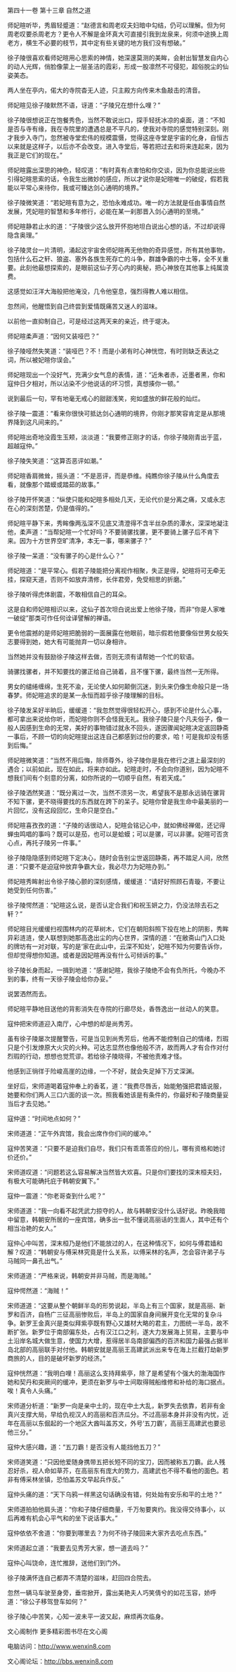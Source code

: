 第四十一卷 第十三章 自然之道

师妃暄听毕，秀眉轻蹙道：“赵德言和周老叹夫妇暗中勾结，仍可以理解。但为何周老叹要杀周老方？更令人不解是金环真大可直接引我到龙泉来，何须中途换上周老方，横生不必要的枝节，其中定有些关键的地方我们没有想破。”

徐子陵很喜欢看师妃暄用心思索的神情，她深邃莫测的美眸，会射出智慧发自内心的动人光辉，俏脸像蒙上一层圣洁的霞彩，形成一股凛然不可侵犯，超俗脱尘的仙姿美态。

两人坐在亭内，偌大的寺院杳无人迹，只主殿方向传来木鱼敲击的清音。

师妃暄见徐子陵默然不语，讶道：“子陵兄在想什么哩？”

徐子陵很想说正在饱餐秀色，当然不敢说出口，探手轻抚冰凉的桌面，道：“不知是否与寺有缘，我在寺院里的遭遇总是不平凡的，使我对寺院的感觉特别深刻。刚才我步入寺门，忽然被寺堂宏伟的规模震慑，觉得这座寺堂是宇宙的化身，自恒古以来就是这样子，以后亦不会改变。进入寺堂后，等若把过去和将来连起来，因为我正是它们的现在。”

师妃暄露出深思的神色，轻叹道：“有时真有点害怕和你交谈，因为你总能说出些引得妃暄思索的话，令我生出微妙的感应，所以才说你是妃暄唯一的破绽，假若我能以平常心来待你，我或可臻达剑心通明的境界。”

徐子陵微笑道：“若妃暄有意为之，恐怕永难成功。唯一的方法就是任由事情自然发展，凭妃暄的智慧和多年修行，必能在某一刹那晋入剑心通明的至境。”

师妃暄静若止水的道：“子陵很少这么放开怀抱地坦白说出心想的话，不过却说得隐含奥理。”

徐子陵灵台一片清明，涌起这宇宙舍师妃暄再无他物的奇异感觉，所有其他事物，包括什么石之轩、狼盗、塞外各族生死存亡的斗争，群雄争霸的中土等，全不关重要。此刻他最想探索的，是眼前这仙子芳心内的奥秘，把心神放在其他事上纯属浪费。

这感觉如汪洋大海般把他淹没，几令他窒息，强烈得教人难以相信。

忽然间，他醒悟到自己终尝到爱情既痛苦又迷人的滋味。

以前他一直抑制自己，可是经过这两天来的亲近，终于堤决。

师妃暄柔声道：“因何又装哑巴？”

徐子陵哑然失笑道：“装哑巴？不！而是小弟有时心神恍惚，有时则缺乏表达之词，所以被妃暄你误会。”

师妃暄现出一个没好气，充满少女气息的表情，道：“近朱者赤，近墨者黑，你和寇仲日夕相对，所以沾染不少他说话的坏习惯，真想揍你一顿。”

说到最后一句，罕有地毫无戒心的甜甜浅笑，宛如盛放的鲜花般的灿烂。

徐子陵一震道：“看来你很快可抵达剑心通明的境界，你刚才那笑容肯定是从那境界降到这凡间来的。”

师妃暄出奇地没霞生玉颊，淡淡道：“我要修正刚才的话，你徐子陵刚青出于蓝，超越寇仲。”

徐子陵失笑道：“这算否恶评如潮。”

师妃暄香肩微耸，摇头道：“不是恶评，而是恭维。纯瞧你徐子陵从什么角度去看，就像那个踏蟆或踏茹的故事。”

徐子陵开怀笑道：“纵使只能和妃暄多相处几天，无论代价是分离之痛，又或永志在心的深刻苦楚，仍是值得的。”

师妃暄平静下来，秀眸像两泓深不见底又清澄得不含半丝杂质的潭水，深深地凝注他，柔声道：“当帮妃暄一个忙好吗？不要骑骡找骡，更不要骑上骡子后不肯下来。因为十方世界空旷清净，本无一事，哪来骡子？”

徐子陵一呆道：“没有骡子的心是什么心？”

师妃暄道：“是平常心。假若子陵能把分离视作相聚，失正是得，妃暄将可无牵无挂，探窥天道，否则不如放弃清修，长伴君旁，免受相思的折磨。”

徐子陵听得虎体剧震，不敢相信自己的耳朵。

这是自和师妃暄相识以来，这仙子首次坦白说出爱上他徐子陵，而非“你是人家唯一破绽”那类可作任何诠译譬解的禅语。

更令他震撼的是师妃暄把脆弱的一面展露在他眼前，暗示假若他要像俗世男女般矢志要得到她，她大有可能抛弃一切以身相许。

当然她并没有鼓励徐子陵这样去做，否则无须有请帮她一个忙的软语。

骑骡找骡者，并不知要找的骡正给自己骑着，且不懂下骡，最终当然一无所得。

男女的缱绻缠绵，生死不渝，无论使人如何颠倒沉迷，到头来仍像生命般只是一场春梦。师妃暄追求的是某一永恒而超乎徐子陵理解的目标。

徐子陵发呆好半晌后，缓缓道：“我忽然觉得很轻松开心，感到不论是什么心事，都可拿出来说给你听，而妃暄你则不会怪我无礼。我徐子陵只是个凡夫俗子，像一般人因感到生命的无常，美好的事物错过就永不回头，遂因骤闻妃暄决定返回静斋一事后，不顾一切的向妃暄提出这连自己都感到过份的要求，哈！可是我却没有感到后悔。”

师妃暄微笑道：“当然不用后悔，除师尊外，徐子陵你是我在修行之道上最深刻的遇合；以前如此，现在如此，将来亦如此。妃暄走时，不会向你道别，因为妃暄不想我们间有个刻意的分离，如你所说的一切顺乎自然，有若天成。”

徐子陵洒然笑道：“既分离过一次，当然不须另一次，希望我不是那永远骑在骡背不知下骡，更不晓得要找的东西就在跨下的呆子。妃暄你曾是我生命中最美丽的一片回忆，没有这段回忆，生命只是空白。”

师妃暄喜孜孜的道：“子陵的话很动人，妃暄会铭记心中，就如佛经禅偈，还记得蝉虫鸣唱的事吗？既可以是茄，也可以是蛤蟆；可以是骡，可以非骡。妃暄可否贪心点，再托子陵另一件事。”

徐子陵隐隐感到师妃暄下定决心，随时会告别尘世返回静斋，再不踏足人间，欣然道：“只要不是迫寇仲放弃争霸大业，我必尽力为妃暄办到。”

师妃暄秀眸射出令徐子陵心颤的深刻感情，缓缓道：“请好好照顾石青璇，不要让她受到任何伤害。”

徐子陵愕然道：“妃暄这么说，是否认定合我们和祝玉妍之力，仍没法除去石之轩？”

师妃暄目光缓缓扫视围林内的花草树木，它们在朝阳斜照下投在地上的阴影，秀眸异彩涟涟，使人联想到她那高逸出尘的内心世界，深情的道：“在敝斋山门入口处的牌坊有一对对联，写的是‘家在此山中，云深不知处’，妃暄不知为何要告诉你，但却觉得想你知道。或者是因妃暄再没有什么可倾诉的事。”

徐子陵长身而起，一揖到地道：“感谢妃暄，我徐子陵绝不会有负所托，今晚办不到的事，终有一天徐子陵会给你办妥。”

说罢洒然而去。

师妃暄平静地目送他的背影消失在寺院的行廊尽处，香唇逸出一丝动人的笑意。

寇仲把宋师道迎入南厅，心中想的却是尚秀芳。

虽有徐子陵屡次提醒警告，可是当见到尚秀芳后，他再不能控制自己的情绪，烈瑕只是个引发燎原大火灾的火种。可达志显然也像他般不济，故而两人才有合作对付烈瑕的行动，想想也觉荒谬。若给徐子陵晓得，不被他责难才怪。

他感到正徜徉于险峻高崖的边缘，一个不好，就会失足掉下万丈深渊。

坐好后，宋师道喝着寇仲奉上的香茗，道：“我费尽唇舌，始能勉强把君嫱说服，她要和你们两人三口六面的谈一次。照我看她该是有条件的，你最好和子陵商量妥当后才去见她。”

寇仲道：“时间地点如何？”

宋师道道：“正午外宾馆，我会出席作你们间的缓冲。”

寇仲苦笑道：“只要不是迫我们自尽，我们只有乖乖答应的份儿，哪有资格和她讨价还价。”

宋师道叹道：“问题若这么容易解决当然皆大欢喜。只是你们要找的深末桓夫妇，有极大可能确托庇于韩朝安翼下。”

寇仲一震道：“你老哥查到什么呢？”

宋师道道：“我一向看不起凭武力掠夺的人，故与韩朝安没什么话好说。昨晚我暗中留意，韩朝安所居的一座宾馆，确多出一批不懂说高丽话的生面人，其中还有个相当冶艳的女人。”

寇仲心中叫苦，深末桓乃是他们不能放过的人，在这种情况下，如何与傅君嫱和解？叹道：“韩朝安与傅采林究竟是什么关系，以傅采林的名声，怎会容许弟子与马贼同一鼻孔出气。”

宋师道道：“严格来说，韩朝安并非马贼，而是海贼。”

寇仲愕然道：“海贼！”

宋师道道：“这要从整个朝鲜半岛的形势说起，半岛上有三个国家，就是高丽、新罗和百济，自杨广三征高丽惨败后，半岛上的国家自身间展开变化无常的复杂斗争。新罗王金真兴是类似拜紫亭既有野心又雄材大略的君主，力图统一半岛，故不断扩张。新罗位于南部偏东处，占有汉江口之利，遂大力发展海上贸易，主要与中土沿岸名城大做生意，使国力大增，惹得居半岛南部偏西的百济和国力最强占据半岛北部的高丽联手对付他。韩朝安就是高丽王高建武派出来专在海上拦截打劫新罗商旅的人，目的是破坏新罗的经济。”

寇仲恍然道：“我明白哩！高丽这么支持拜紫亭，除了是希望有个强大的渤海国作她和契丹和突厥间的缓冲，更须在新罗与中士间取得贼船维修和补给的海口据点。唉！真令人头痛。”

宋师道分析道：“新罗一向是亲中土的，现在中土大乱，新罗失去依靠，若非有金真兴支撑大局，早给仇视汉人的高丽和百济瓜分。不过高丽本身并非没有内忧，近年在高丽以东倔起的一个地区大酋叫盖苏文，外号‘五刀霸’，高丽王高建武也要忌他三分。”

寇仲大感兴趣，道：“五刀霸！是否没有人能挡他五刀？”

宋师道笑道：“只因他爱随身携带五把长短不同的宝刀，因而被称五刀霸。此人残忍好杀，视人命如草芥，在高丽东有庞大的势力，高建武也不得不看他的面色。若非有傅采林坐镇，恐怕盖苏文早起兵作反。”

寇仲头痛的道：“天下乌鸦一样黑这句话确没有错，何处始有安乐和平的土地？”

宋师道拍拍他肩头道：“你和子陵仔细商量，千万匆要爽约。我没得交待事小，以后再难有机会心平气和的坐下说话事大。”

寇仲依依不舍道：“你要到哪里去？为何不待子陵回来大家齐去吃点东西。”

宋师道起立道：“我要去见秀芳大家，想一道去吗？”

寇仲心叫饶命，连忙推辞，送他们到门外。

徐子陵满怀连自己都弄不清楚的滋味，赶回四合院去。

忽然一辆马车驶至身旁，垂帘掀开，露出美艳夫人巧笑倩兮的如花玉容，娇呼道：“徐公子移驾登车如何？”

徐子陵心中苦笑，心知一波未平一波又起，麻烦再次临身。

文心阁制作 更多精彩图书尽在文心阁

电脑访问：http://www.wenxin8.com

文心阁论坛：http://bbs.wenxin8.com